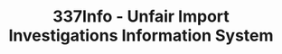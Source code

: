 ---
layout: default
bigquery: https://console.cloud.google.com/bigquery?p=patents-public-data&d=usitc_investigations&page=dataset&project=sheets-management-319211
citation: US International Trade Commission 337Info Unfair Import Investigations Information
  System
contributors: US International Trade Comission
cost: None
description: US International Trade Commission 337Info Unfair Import Investigations
  Information System contains data on investigations done under Section 337. Section
  337 declares the infringement of certain statutory intellectual property rights
  and other forms of unfair competition in import trade to be unlawful practices.
  Most Section 337 investigations involve allegations of patent or registered trademark
  infringement.
documentation: FAQ and tutorial available on the site
last_edit: 04/12/2022, 19:49:35
location: https://pubapps2.usitc.gov/337external/
maintained_by: US International Trade Comission
schema_fields:
- aljAssigned
- finalIdOnViolationIssue
- dateCreated
- finalDetNoViolation
- finalIdOnViolationDue
- teoReliefGranted
- teoProceedingInvolved
- endDateMarkmanHearing
- dateComplaintFiled
- currentActiveALJ
- gcAttorney
- currentStatus
- investigationNo
- respondent
- actualEndDateEvidHear
- startDateMarkmanHearing
- teoIdIssueDate
- internalRemand
- markmanHearing
- lastUpdated
- patentNumbers
- cafcAppeals
- issueDateOtherNonFinal
- patentNumber
- invUnfairAct
- trademarkNumbers
- actualStartDateEvidHear
- ouiiParticipation
- teoIdDueDate
- complainant
- targetDate
- title
- docketNo
- id
- ouiiAttorney
- investigationTermDate
- dateOfPublicationFrNotice
- finalDetViolation
- investigationType
- scheduledEndDateEvidHear
- publication_number
- htsNumbers
- copyrightNumbers
- scheduledStartDateEvidHear
shortname: unfair_import_investigations
tags:
- import
- legal
- trade
timeframe: 2008-2021 (prior to 2008 downloadable as a JSON file)
title: 337Info - Unfair Import Investigations Information System
uuid: 2721f5ec-e599-4890-9265-9706719fc71e
---